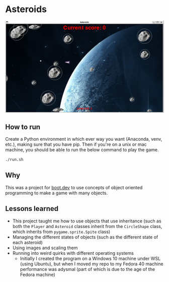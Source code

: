 # Asteroids

![sample](images/game_screenshot.png)

## How to run

Create a Python environment in which ever way you want (Anaconda, venv, etc.), making sure that you have pip. Then if you're on a unix or mac machine, you should be able to run the below command to play the game.

```bash
./run.sh
```

## Why
This was a project for [boot.dev](boot.dev) to use concepts of object oriented programming to make a game with many objects.

## Lessons learned

- This project taught me how to use objects that use inheritance (such as both the `Player` and `Asteroid` classes inherit from the `CircleShape` class, which inherits from `pygame.sprite.Spite` class)
- Managing the different states of objects (such as the different state of each asteroid)
- Using images and scaling them
- Running into weird quirks with different operating systems
    - Initially I created the program on a Windows 10 machine under WSL (using Ubuntu), but when I moved my repo to my Fedora 40 machine performance was adysmal (part of which is due to the age of the Fedora machine)
